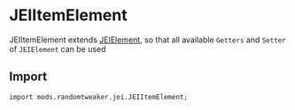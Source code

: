 # JEIItemElement

JEIItemElement extends [JEIElement](JEIElement.md), so that all available `Getters` and `Setter` of `JEIElement` can be used

## Import

```zenscript
import mods.randomtweaker.jei.JEIItemElement;
```
